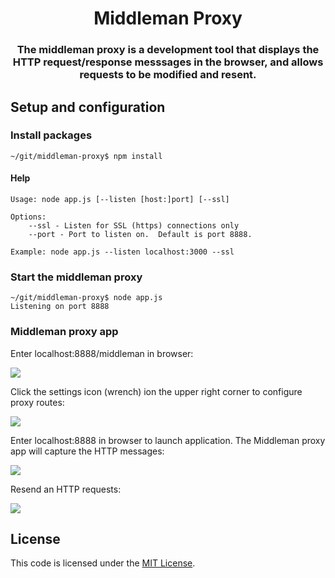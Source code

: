 <h1 align="center" style="border-bottom: none;">Middleman Proxy</h1>
<h3 align="center">The middleman proxy is a development tool that displays the HTTP request/response messsages in the browser, and allows requests to be modified and resent.</h3>

## Setup and configuration

### Install packages
```
~/git/middleman-proxy$ npm install
```

#### Help
```
Usage: node app.js [--listen [host:]port] [--ssl]

Options:
	--ssl - Listen for SSL (https) connections only
	--port - Port to listen on.  Default is port 8888.

Example: node app.js --listen localhost:3000 --ssl

```

### Start the middleman proxy

   ```
   ~/git/middleman-proxy$ node app.js 
   Listening on port 8888
   ```
### Middleman proxy app

Enter localhost:8888/middleman in browser:

![ ](https://github.com/davechri/middleman-proxy/blob/master/images/middleman-proxy.png)

Click the settings icon (wrench) ion the upper right corner to configure proxy routes:

![ ](https://github.com/davechri/middleman-proxy/blob/master/images/middleman-proxy-settings.png)

Enter localhost:8888 in browser to launch application.  The Middleman proxy app will capture the HTTP messages:

![ ](https://github.com/davechri/middleman-proxy/blob/master/images/middleman-proxy-messages.png)

Resend an HTTP requests:

![ ](https://github.com/davechri/middleman-proxy/blob/master/images/middleman-proxy-resend.png)

## License

  This code is licensed under the [MIT License](https://opensource.org/licenses/MIT).